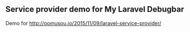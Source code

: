 ## Service provider demo for My Laravel Debugbar

Demo for http://oomusou.io/2015/11/09/laravel-service-provider/
